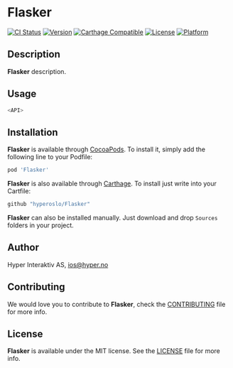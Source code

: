 # Flasker

[![CI Status](http://img.shields.io/travis/hyperoslo/Flasker.svg?style=flat)](https://travis-ci.org/hyperoslo/Flasker)
[![Version](https://img.shields.io/cocoapods/v/Flasker.svg?style=flat)](http://cocoadocs.org/docsets/Flasker)
[![Carthage Compatible](https://img.shields.io/badge/Carthage-compatible-4BC51D.svg?style=flat)](https://github.com/Carthage/Carthage)
[![License](https://img.shields.io/cocoapods/l/Flasker.svg?style=flat)](http://cocoadocs.org/docsets/Flasker)
[![Platform](https://img.shields.io/cocoapods/p/Flasker.svg?style=flat)](http://cocoadocs.org/docsets/Flasker)

## Description

**Flasker** description.

## Usage

```swift
<API>
```

## Installation

**Flasker** is available through [CocoaPods](http://cocoapods.org). To install
it, simply add the following line to your Podfile:

```ruby
pod 'Flasker'
```

**Flasker** is also available through [Carthage](https://github.com/Carthage/Carthage).
To install just write into your Cartfile:

```ruby
github "hyperoslo/Flasker"
```

**Flasker** can also be installed manually. Just download and drop `Sources` folders in your project.

## Author

Hyper Interaktiv AS, ios@hyper.no

## Contributing

We would love you to contribute to **Flasker**, check the [CONTRIBUTING](https://github.com/hyperoslo/Flasker/blob/master/CONTRIBUTING.md) file for more info.

## License

**Flasker** is available under the MIT license. See the [LICENSE](https://github.com/hyperoslo/Flasker/blob/master/LICENSE.md) file for more info.
